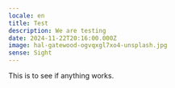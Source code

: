 ```yaml
---
locale: en
title: Test
description: We are testing
date: 2024-11-22T20:16:00.000Z
image: hal-gatewood-ogvqxgl7xo4-unsplash.jpg
sense: Sight
---
```

This is to see if anything works.
